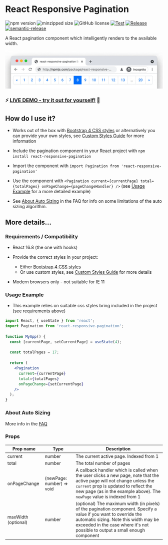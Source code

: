 # React Responsive Pagination

![npm version](https://img.shields.io/npm/v/react-responsive-pagination.svg?style=flat)
![minzipped size](https://img.shields.io/bundlephobia/minzip/react-responsive-pagination)
![GitHub license](https://img.shields.io/badge/license-MIT-blue.svg)
[![Test](https://github.com/jonelantha/react-responsive-pagination/actions/workflows/test.yml/badge.svg)](https://github.com/jonelantha/react-responsive-pagination/actions/workflows/test.yml)
[![Release](https://github.com/jonelantha/react-responsive-pagination/actions/workflows/release.yml/badge.svg)](https://github.com/jonelantha/react-responsive-pagination/actions/workflows/release.yml)
[![semantic-release](https://img.shields.io/badge/%20%20%F0%9F%93%A6%F0%9F%9A%80-semantic--release-e10079.svg)](https://github.com/semantic-release/semantic-release)

A React pagination component which intelligently renders to the available width.

<a href="https://react-responsive-pagination.elantha.com/live-demo/"><img src="./react-responsive-pagination.gif?raw=true" width="985" alt="react-responsive-pagination example" /></a>

### ⚡️ [LIVE DEMO - try it out for yourself!](https://react-responsive-pagination.elantha.com/live-demo/) 🚀

## How do I use it?

- Works out of the box with [Bootstrap 4 CSS styles](https://getbootstrap.com/docs/4.6/getting-started/download/) or alternatively you can provide your own styles, see [Custom Styles Guide](https://react-responsive-pagination.elantha.com/custom-styled-pagination/) for more information

- Include the pagination component in your React project with `npm install react-responsive-pagination`

- Import the component with `import Pagination from 'react-responsive-pagination'`

- Use the component with `<Pagination current={currentPage} total={totalPages} onPageChange={pageChangeHandler} />` (see [Usage Example](#usage-example) for a more detailed example)

- See [About Auto Sizing](https://react-responsive-pagination.elantha.com/faq/#about-auto-sizing) in the FAQ for info on some limitations of the auto sizing algorithm.

## More details...

### Requirements / Compatibility

- React 16.8 (the one with hooks)

- Provide the correct styles in your project:

  - Either [Bootstrap 4 CSS styles](https://getbootstrap.com/docs/4.6/getting-started/download/)
  - Or use custom styles, see [Custom Styles Guide](https://react-responsive-pagination.elantha.com/custom-styled-pagination/) for more details

- Modern browsers only - not suitable for IE 11

### Usage Example

- This example relies on suitable css styles bring included in the project (see requirements above)

```jsx
import React, { useState } from 'react';
import Pagination from 'react-responsive-pagination';

function MyApp() {
  const [currentPage, setCurrentPage] = useState(4);

  const totalPages = 17;

  return (
    <Pagination
      current={currentPage}
      total={totalPages}
      onPageChange={setCurrentPage}
    />
  );
}
```

### About Auto Sizing

More info in the [FAQ](https://react-responsive-pagination.elantha.com/faq/#about-auto-sizing)

### Props

| Prop name           | Type                      | Description                                                                                                                                                                                                                                 |
| ------------------- | ------------------------- | ------------------------------------------------------------------------------------------------------------------------------------------------------------------------------------------------------------------------------------------- |
| current             | number                    | The current active page. Indexed from 1                                                                                                                                                                                                     |
| total               | number                    | The total number of pages                                                                                                                                                                                                                   |
| onPageChange        | (newPage: number) => void | A callback handler which is called when the user clicks a new page, note that the active page will not change unless the `current` prop is updated to reflect the new page (as in the example above). The `newPage` value is indexed from 1 |
| maxWidth (optional) | number                    | (optional) The maximum width (in pixels) of the pagination component. Specify a value if you want to override the automatic sizing. Note this width may be exceeded in the case where it's not possible to output a small enough component  |
